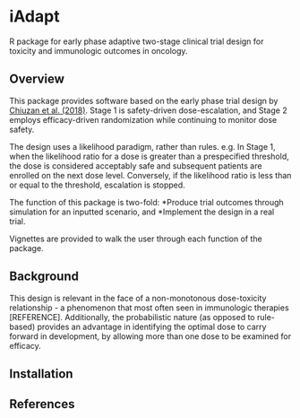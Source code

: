 # iAdapt
R package for early phase adaptive two-stage clinical trial design for toxicity and immunologic outcomes in oncology.


## Overview

This package provides software based on the early phase trial design by [Chiuzan et al. (2018)](https://www.tandfonline.com/doi/abs/10.1080/19466315.2018.1462727). Stage 1 is safety-driven dose-escalation, and Stage 2 employs efficacy-driven randomization while continuing to monitor dose safety.

The design uses a likelihood paradigm, rather than rules. e.g. In Stage 1, when the likelihood ratio for a dose is greater than a prespecified threshold, the dose is considered acceptably safe and subsequent patients are enrolled on the next dose level. Conversely, if the likelihood ratio is less than or equal to the threshold, escalation is stopped.

The function of this package is two-fold:
*Produce trial outcomes through simulation for an inputted scenario, and
*Implement the design in a real trial.

Vignettes are provided to walk the user through each function of the package. 

## Background

This design is relevant in the face of a non-monotonous dose-toxicity relationship - a phenomenon that most often seen in immunologic therapies [REFERENCE]. Additionally, the probabilistic nature (as opposed to rule-based) provides an advantage in identifying the optimal dose to carry forward in development, by allowing more than one dose to be examined for efficacy. 


## Installation


## References